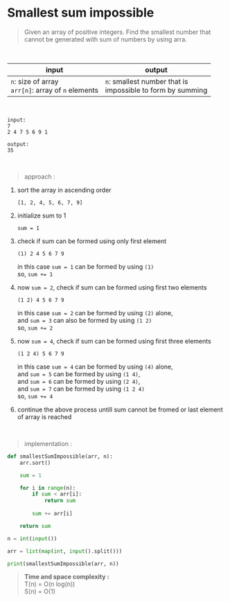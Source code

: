 # Smallest sum impossible

> Given an array of positive integers. Find the smallest number that cannot be generated with sum of numbers by using arra.

<br>

| input | output |
| --- | --- |
| `n`: size of array<br>`arr[n]`: array of `n` elements | `n`: smallest number that is<br>impossible to form by summing |

<br>

```
input:
7
2 4 7 5 6 9 1

output:
35
```

<br>

> approach :
1. sort the array in ascending order
    ```
    [1, 2, 4, 5, 6, 7, 9]
    ```
2. initialize sum to 1
    ```
    sum = 1
    ```
3. check if sum can be formed using only first element
    ```
    (1) 2 4 5 6 7 9
    ```
    in this case `sum = 1` can be formed by using `(1)`
    <br>so, `sum += 1`

4. now `sum = 2`, check if sum can be formed using first two elements
    ```
    (1 2) 4 5 6 7 9
    ```
    in this case `sum = 2` can be formed by using `(2)` alone, <br>and `sum = 3` can also be formed by using `(1 2)`
    <br>so, `sum += 2`

5. now `sum = 4`, check if sum can be formed using first three elements
    ```
    (1 2 4) 5 6 7 9
    ```
    in this case `sum = 4` can be formed by using `(4)` alone, <br>and `sum = 5` can be formed by using `(1 4)`, <br>and `sum = 6` can be formed by using `(2 4)`, <br>and `sum = 7` can be formed by using `(1 2 4)`
    <br>so, `sum += 4`

6. continue the above process untill sum cannot be fromed or last element of array is reached

<br>

> implementation :

```python
def smallestSumImpossible(arr, n):
    arr.sort()

    sum = 1

    for i in range(n):
        if sum < arr[i]:
            return sum
        
        sum += arr[i]

    return sum

n = int(input())

arr = list(map(int, input().split()))

print(smallestSumImpossible(arr, n))
```

> **Time and space complexity :**
<br>T(n) = O(n log(n))
<br>S(n) = O(1)